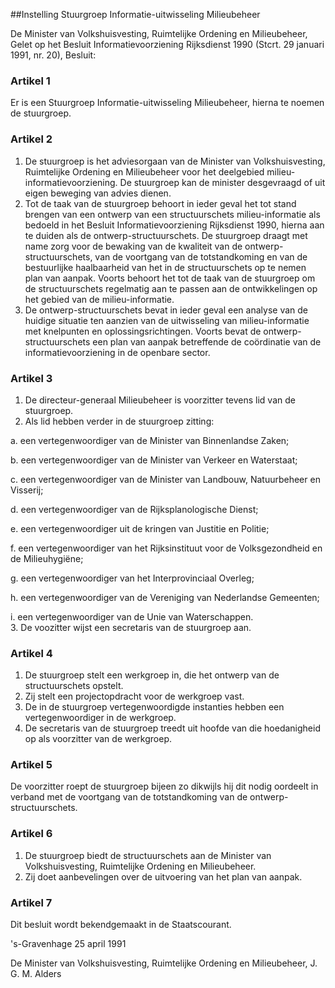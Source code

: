 <meta http-equiv='Content-Type' content='text/html; charset=utf-8' />

##Instelling Stuurgroep Informatie-uitwisseling Milieubeheer

De Minister van Volkshuisvesting, Ruimtelijke Ordening en Milieubeheer,  
Gelet op het Besluit Informatievoorziening Rijksdienst 1990 (Stcrt. 29 januari 1991, nr. 20),
Besluit:    

### Artikel  1  

Er is een Stuurgroep Informatie-uitwisseling Milieubeheer, hierna te noemen de stuurgroep. 

### Artikel  2  

1.  De stuurgroep is het adviesorgaan van de Minister van Volkshuisvesting, Ruimtelijke Ordening en Milieubeheer voor het deelgebied milieu-informatievoorziening. De stuurgroep kan de minister desgevraagd of uit eigen beweging van advies dienen.   
2.  Tot de taak van de stuurgroep behoort in ieder geval het tot stand brengen van een ontwerp van een structuurschets milieu-informatie als bedoeld in het Besluit Informatievoorziening Rijksdienst 1990, hierna aan te duiden als de ontwerp-structuurschets. De stuurgroep draagt met name zorg voor de bewaking van de kwaliteit van de ontwerp-structuurschets, van de voortgang van de totstandkoming en van de bestuurlijke haalbaarheid van het in de structuurschets op te nemen plan van aanpak. Voorts behoort het tot de taak van de stuurgroep om de structuurschets regelmatig aan te passen aan de ontwikkelingen op het gebied van de milieu-informatie.   
3.  De ontwerp-structuurschets bevat in ieder geval een analyse van de huidige situatie ten aanzien van de uitwisseling van milieu-informatie met knelpunten en oplossingsrichtingen. Voorts bevat de ontwerp-structuurschets een plan van aanpak betreffende de coördinatie van de informatievoorziening in de openbare sector.  

### Artikel  3  

1.  De directeur-generaal Milieubeheer is voorzitter tevens lid van de stuurgroep.   
2.  Als lid hebben verder in de stuurgroep zitting: 

a. een vertegenwoordiger van de Minister van Binnenlandse Zaken; 

b. een vertegenwoordiger van de Minister van Verkeer en Waterstaat; 

c. een vertegenwoordiger van de Minister van Landbouw, Natuurbeheer en Visserij; 

d. een vertegenwoordiger van de Rijksplanologische Dienst; 

e. een vertegenwoordiger uit de kringen van Justitie en Politie; 

f. een vertegenwoordiger van het Rijksinstituut voor de Volksgezondheid en de Milieuhygiëne; 

g. een vertegenwoordiger van het Interprovinciaal Overleg; 

h. een vertegenwoordiger van de Vereniging van Nederlandse Gemeenten; 

i. een vertegenwoordiger van de Unie van Waterschappen.    
3.  De voozitter wijst een secretaris van de stuurgroep aan.  

### Artikel  4  

1.  De stuurgroep stelt een werkgroep in, die het ontwerp van de structuurschets opstelt.   
2.  Zij stelt een projectopdracht voor de werkgroep vast.   
3.  De in de stuurgroep vertegenwoordigde instanties hebben een vertegenwoordiger in de werkgroep.   
4.  De secretaris van de stuurgroep treedt uit hoofde van die hoedanigheid op als voorzitter van de werkgroep.  

### Artikel  5  

De voorzitter roept de stuurgroep bijeen zo dikwijls hij dit nodig oordeelt in verband met de voortgang van de totstandkoming van de ontwerp-structuurschets. 

### Artikel  6  

1.  De stuurgroep biedt de structuurschets aan de Minister van Volkshuisvesting, Ruimtelijke Ordening en Milieubeheer.   
2.  Zij doet aanbevelingen over de uitvoering van het plan van aanpak.  

### Artikel  7  

Dit besluit wordt bekendgemaakt in de Staatscourant. 

's-Gravenhage 
25 april 1991    

De 
Minister van Volkshuisvesting, Ruimtelijke Ordening en Milieubeheer, 
J. G. M. Alders      
